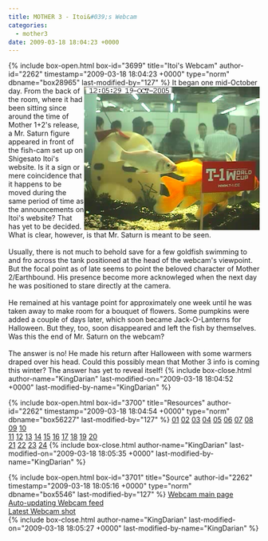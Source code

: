 ```yaml
---
title: MOTHER 3 - Itoi&#039;s Webcam
categories:
  - mother3
date: 2009-03-18 18:04:23 +0000
---
```

{% include box-open.html box-id="3699" title="Itoi's Webcam" author-id="2262" timestamp="2009-03-18 18:04:23 +0000" type="norm" dbname="box28965" last-modified-by="127" %}
<img src="webcamSaturn01.jpg" align="right" />It began one mid-October day. From the back of the room, where it had been sitting since around the time of Mother 1+2's release, a Mr. Saturn figure appeared in front of the fish-cam set up on Shigesato Itoi's website. Is it a sign or mere coincidence that it happens to be moved during the same period of time as the announcements on Itoi's website? That has yet to be decided. What is clear, however, is that Mr. Saturn is meant to be seen.<BR />
<BR />
Usually, there is not much to behold save for a few goldfish swimming to and fro across the tank positioned at the head of the webcam's viewpoint. But the focal point as of late seems to point the beloved character of Mother 2/Earthbound. His presence become more acknowleged when the next day he was positioned to stare directly at the camera.<BR />
<BR />
He remained at his vantage point for approximately one week until he was taken away to make room for a bouquet of flowers. Some pumpkins were added a couple of days later, which soon became Jack-O-Lanterns for Halloween. But they, too, soon disappeared and left the fish by themselves. Was this the end of Mr. Saturn on the webcam?<BR />
<BR />
The answer is no! He made his return after Halloween with some warmers draped over his head. Could this possibly mean that Mother 3 info is coming this winter? The answer has yet to reveal itself!
{% include box-close.html author-name="KingDarian" last-modified-on="2009-03-18 18:04:52 +0000" last-modified-by-name="KingDarian" %}

{% include box-open.html box-id="3700" title="Resources" author-id="2262" timestamp="2009-03-18 18:04:54 +0000" type="norm" dbname="box56227" last-modified-by="127" %}
<a href="webcamSaturn01.jpg">01</a> <a href="webcamSaturn02.jpg">02</a> <a href="webcamSaturn03.jpg">03</a> <a href="webcamSaturn04.jpg">04</a> <a href="webcamSaturn05.jpg">05</a> <a href="webcamSaturn06.jpg">06</a> <a href="webcamSaturn07.jpg">07</a> <a href="webcamSaturn08.jpg">08</a> <a href="webcamSaturn09.jpg">09</a> <a href="webcamSaturn10.jpg">10</a><BR />
<a href="webcamSaturn11.jpg">11</a> <a href="webcamSaturn12.jpg">12</a> <a href="webcamSaturn13.jpg">13</a> <a href="webcamSaturn14.jpg">14</a> <a href="webcamSaturn15.jpg">15</a> <a href="webcamSaturn16.jpg">16</a> <a href="webcamSaturn17.jpg">17</a> <a href="webcamSaturn18.jpg">18</a> <a href="webcamSaturn19.jpg">19</a> <a href="webcamSaturn20.jpg">20</a><BR />
<a href="webcamSaturn21.jpg">21</a> <a href="webcamSaturn22.jpg">22</a> <a href="webcamSaturn23.jpg">23</a> <a href="webcamSaturn24.jpg">24</a>
{% include box-close.html author-name="KingDarian" last-modified-on="2009-03-18 18:05:35 +0000" last-modified-by-name="KingDarian" %}

{% include box-open.html box-id="3701" title="Source" author-id="2262" timestamp="2009-03-18 18:05:16 +0000" type="norm" dbname="box5546" last-modified-by="127" %}
<a href="http://www.1101.com/otama/index.html">Webcam main page</a><BR />
<a href="http://www.1101.com/otama/auto.html">Auto-updating Webcam feed</a><BR />
<a href="http://www.1101.com/IMAGES/fullsize.jpg">Latest Webcam shot</a><BR />
{% include box-close.html author-name="KingDarian" last-modified-on="2009-03-18 18:05:27 +0000" last-modified-by-name="KingDarian" %}
